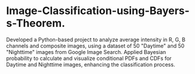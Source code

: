 # Image-Classification-using-Bayers-s-Theorem.

Developed a Python-based project to analyze average intensity in R, G, B channels and composite images, using a dataset
of 50 "Daytime" and 50 "Nighttime" images from Google Image Search.
Applied Bayesian probability to calculate and visualize conditional PDFs and CDFs for Daytime and Nighttime images,
enhancing the classification process.
